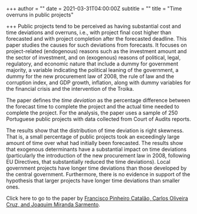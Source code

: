 +++
author = ""
date = 2021-03-31T04:00:00Z
subtitle = ""
title = "Time overruns in public projects"

+++
Public projects tend to be perceived as having substantial cost and time deviations and overruns, i.e., with project final cost higher than forecasted and with project completion after the forecasted deadline. This paper studies the causes for such deviations from forecasts. It focuses on project-related (endogenous) reasons such as the investment amount and the sector of investment, and on (exogenous) reasons of political, legal, regulatory, and economic nature that include a dummy for government majority, a variable indicating the political leaning of the government, a dummy for the new procurement law of 2008, the rule of law and the corruption index, and GDP growth, inflation, along with dummy variables for the financial crisis and the intervention of the Troika.

The paper defines the _time deviation_ as the percentage difference between the forecast time to complete the project and the actual time needed to complete the project. For the analysis, the paper uses a sample of 250 Portuguese public projects with data collected from Court of Audits reports.

The results show that the distribution of time deviation is right skewness. That is, a small percentage of public projects took an exceedingly large amount of time over what had initially been forecasted. The results show that exogenous determinants have a substantial impact on time deviations (particularly the introduction of the new procurement law in 2008, following EU Directives, that substantially reduced the time deviations). Local government projects have longer time deviations than those developed by the central government. Furthermore, there is no evidence in support of the hypothesis that larger projects have longer time deviations than smaller ones.

Click here to go to the paper by [Francisco Pinheiro Catalão, Carlos Oliveira Cruz, and Joaquim Miranda Sarmento](https://ascelibrary.org/doi/abs/10.1061/%28ASCE%29IS.1943-555X.0000597?af=R&).